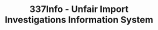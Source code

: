 ---
bigquery: https://console.cloud.google.com/bigquery?p=patents-public-data&d=usitc_investigations&page=dataset&project=sheets-management-319211
citation: US International Trade Commission 337Info Unfair Import Investigations Information
  System
contributors: US International Trade Comission
cost: None
description: US International Trade Commission 337Info Unfair Import Investigations
  Information System contains data on investigations done under Section 337. Section
  337 declares the infringement of certain statutory intellectual property rights
  and other forms of unfair competition in import trade to be unlawful practices.
  Most Section 337 investigations involve allegations of patent or registered trademark
  infringement.
documentation: FAQ and tutorial available on the site
last_edit: 04/08/2022, 07:23:57
location: https://pubapps2.usitc.gov/337external/
maintained_by: US International Trade Comission
schema_fields:
- investigationType
- scheduledEndDateEvidHear
- investigationNo
- cafcAppeals
- gcAttorney
- dateComplaintFiled
- endDateMarkmanHearing
- currentStatus
- patentNumbers
- docketNo
- finalIdOnViolationIssue
- dateCreated
- finalDetNoViolation
- startDateMarkmanHearing
- scheduledStartDateEvidHear
- teoIdDueDate
- issueDateOtherNonFinal
- title
- patentNumber
- ouiiParticipation
- aljAssigned
- id
- lastUpdated
- finalIdOnViolationDue
- currentActiveALJ
- actualEndDateEvidHear
- finalDetViolation
- markmanHearing
- ouiiAttorney
- teoIdIssueDate
- actualStartDateEvidHear
- teoReliefGranted
- investigationTermDate
- respondent
- complainant
- copyrightNumbers
- teoProceedingInvolved
- dateOfPublicationFrNotice
- htsNumbers
- internalRemand
- invUnfairAct
- trademarkNumbers
- targetDate
- publication_number
shortname: unfair_import_investigations
tags:
- import
- legal
- trade
timeframe: 2008-2021 (prior to 2008 downloadable as a JSON file)
title: 337Info - Unfair Import Investigations Information System
uuid: 2721f5ec-e599-4890-9265-9706719fc71e
---